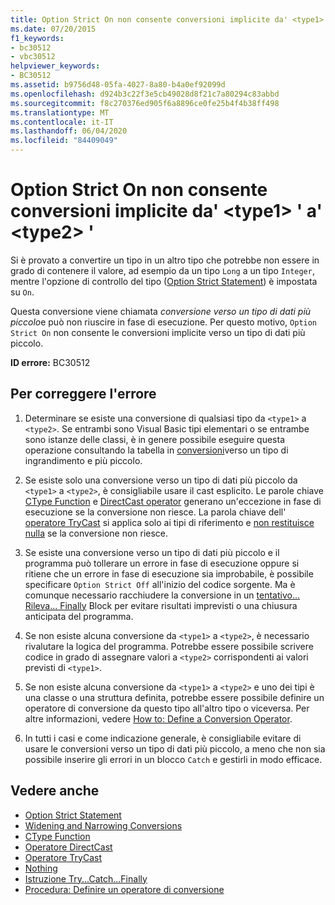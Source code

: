 ```yaml
---
title: Option Strict On non consente conversioni implicite da' <type1> ' a' <type2> '
ms.date: 07/20/2015
f1_keywords:
- bc30512
- vbc30512
helpviewer_keywords:
- BC30512
ms.assetid: b9756d48-05fa-4027-8a80-b4a0ef92099d
ms.openlocfilehash: d924b3c22f3e5cb49028d8f21c7a80294c83abbd
ms.sourcegitcommit: f8c270376ed905f6a8896ce0fe25b4f4b38ff498
ms.translationtype: MT
ms.contentlocale: it-IT
ms.lasthandoff: 06/04/2020
ms.locfileid: "84409049"
---
```

# <a name="option-strict-on-disallows-implicit-conversions-from-type1-to-type2"></a>Option Strict On non consente conversioni implicite da' \<type1> ' a' \<type2> '
Si è provato a convertire un tipo in un altro tipo che potrebbe non essere in grado di contenere il valore, ad esempio da un tipo `Long` a un tipo `Integer`, mentre l'opzione di controllo del tipo ([Option Strict Statement](../language-reference/statements/option-strict-statement.md)) è impostata su `On`.  
  
 Questa conversione viene chiamata *conversione verso un tipo di dati più piccolo*e può non riuscire in fase di esecuzione. Per questo motivo, `Option Strict On` non consente le conversioni implicite verso un tipo di dati più piccolo.  
  
 **ID errore:** BC30512  
  
## <a name="to-correct-this-error"></a>Per correggere l'errore  
  
1. Determinare se esiste una conversione di qualsiasi tipo da `<type1>` a `<type2>`. Se entrambi sono Visual Basic tipi elementari o se entrambe sono istanze delle classi, è in genere possibile eseguire questa operazione consultando la tabella in [conversioni](../programming-guide/language-features/data-types/widening-and-narrowing-conversions.md)verso un tipo di ingrandimento e più piccolo.  
  
2. Se esiste solo una conversione verso un tipo di dati più piccolo da `<type1>` a `<type2>`, è consigliabile usare il cast esplicito. Le parole chiave [CType Function](../language-reference/functions/ctype-function.md) e [DirectCast operator](../language-reference/operators/directcast-operator.md) generano un'eccezione in fase di esecuzione se la conversione non riesce. La parola chiave dell' [operatore TryCast](../language-reference/operators/trycast-operator.md) si applica solo ai tipi di riferimento e [non restituisce nulla](../language-reference/nothing.md) se la conversione non riesce.  
  
3. Se esiste una conversione verso un tipo di dati più piccolo e il programma può tollerare un errore in fase di esecuzione oppure si ritiene che un errore in fase di esecuzione sia improbabile, è possibile specificare `Option Strict Off` all'inizio del codice sorgente. Ma è comunque necessario racchiudere la conversione in un [tentativo... Rileva... Finally](../language-reference/statements/try-catch-finally-statement.md) Block per evitare risultati imprevisti o una chiusura anticipata del programma.  
  
4. Se non esiste alcuna conversione da `<type1>` a `<type2>`, è necessario rivalutare la logica del programma. Potrebbe essere possibile scrivere codice in grado di assegnare valori a `<type2>` corrispondenti ai valori previsti di `<type1>`.  
  
5. Se non esiste alcuna conversione da `<type1>` a `<type2>` e uno dei tipi è una classe o una struttura definita, potrebbe essere possibile definire un operatore di conversione da questo tipo all'altro tipo o viceversa. Per altre informazioni, vedere [How to: Define a Conversion Operator](../programming-guide/language-features/procedures/how-to-define-a-conversion-operator.md).  
  
6. In tutti i casi e come indicazione generale, è consigliabile evitare di usare le conversioni verso un tipo di dati più piccolo, a meno che non sia possibile inserire gli errori in un blocco `Catch` e gestirli in modo efficace.  
  
## <a name="see-also"></a>Vedere anche

- [Option Strict Statement](../language-reference/statements/option-strict-statement.md)
- [Widening and Narrowing Conversions](../programming-guide/language-features/data-types/widening-and-narrowing-conversions.md)
- [CType Function](../language-reference/functions/ctype-function.md)
- [Operatore DirectCast](../language-reference/operators/directcast-operator.md)
- [Operatore TryCast](../language-reference/operators/trycast-operator.md)
- [Nothing](../language-reference/nothing.md)
- [Istruzione Try...Catch...Finally](../language-reference/statements/try-catch-finally-statement.md)
- [Procedura: Definire un operatore di conversione](../programming-guide/language-features/procedures/how-to-define-a-conversion-operator.md)
